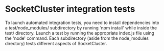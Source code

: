 SocketCluster integration tests
===============================

To launch automated integration tests, you need to install dependencies into a test/node_modules/ subdirectory
by running 'npm install' while inside the test/ directory.
Launch a test by running the appropriate index.js file using the 'node' command.
Each subdirectory (aside from the node_modules directory) tests different aspects of SocketCluster.